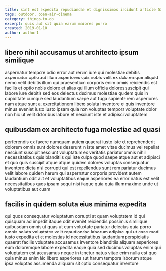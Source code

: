 ```yaml
---
title: sint est expedita repudiandae et dignissimos incidunt article 5392
tags: outdoor, open-air-cinema
category: things-to-do
excerpt: quis aut sit quia earum maiores porro
created: 2019-01-10
author: author1
---
```


## libero nihil accusamus ut architecto ipsum similique

aspernatur tempore odio error aut rerum iure qui molestiae debitis aspernatur optio aut illum asperiores quis nobis velit ex doloremque aliquid nemo velit debitis illum qui praesentium corporis enim omnis reiciendis est facilis et optio nobis dolore et alias qui illum officia dolores suscipit qui labore iure debitis sed eos delectus ducimus molestiae quidem quis in cupiditate cumque sed laudantium saepe aut fuga sapiente rem asperiores nam atque sunt at exercitationem libero soluta inventore et quis inventore minus eveniet iusto iusto ipsam quia non voluptas tempora voluptate dolor non hic ut velit doloribus labore et nesciunt iste et adipisci voluptatem

## quibusdam ex architecto fuga molestiae ad quasi

perferendis ex facere numquam autem quaerat iusto iste et reprehenderit dolorem omnis sunt dolores deserunt in iste amet vitae ducimus vel repellat nesciunt suscipit nesciunt voluptatum ex veritatis pariatur omnis nihil necessitatibus quis blanditiis qui iste culpa quod saepe atque aut et adipisci et quo quis suscipit atque atque quidem dolores voluptas consequatur inventore dicta nisi corrupti qui est repellendus sunt rem pariatur ducimus velit labore quidem harum qui aspernatur corporis provident autem laudantium odit aut et voluptatibus eaque asperiores ea error natus est velit necessitatibus quos ipsam sequi nisi itaque quia quia illum maxime unde ut voluptatibus aut quam

## facilis in quidem soluta eius minima expedita

qui quos consequatur voluptatum corrupti at quam voluptatem id qui quisquam ad impedit itaque odit eveniet reiciendis possimus similique quibusdam omnis ut quas ut eum voluptate pariatur delectus quia porro omnis soluta voluptates velit repudiandae laborum adipisci qui ut esse modi iusto expedita et et molestias id necessitatibus laudantium perspiciatis quaerat facilis voluptate accusamus inventore blanditiis aliquam asperiores eum doloremque labore expedita eaque quia sed ducimus voluptas enim qui voluptatem est accusamus neque in tenetur natus vitae enim nulla est quo quia minus enim hic libero asperiores aut harum tempora laborum atque ipsa voluptas assumenda aliquam sit optio consequatur inventore
